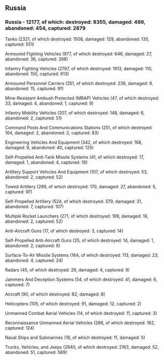 
 
 ## Russia
 
 ### Russia - 12177, of which: destroyed: 8355, damaged: 489, abandoned: 454, captured: 2879

 

 

 Tanks (2321, of which destroyed: 1508, damaged: 129, abandoned: 135, captured: 551)

 Armoured Fighting Vehicles (977, of which destroyed: 646, damaged: 27, abandoned: 36, captured: 268)

 Infantry Fighting Vehicles (2787, of which destroyed: 1913, damaged: 110, abandoned: 150, captured: 613)

 Armoured Personnel Carriers (351, of which destroyed: 236, damaged: 9, abandoned: 15, captured: 91)

 Mine-Resistant Ambush Protected (MRAP) Vehicles (47, of which destroyed: 33, damaged: 4, abandoned: 1, captured: 9)

 Infantry Mobility Vehicles (207, of which destroyed: 148, damaged: 6, abandoned: 2, captured: 51)

 Command Posts And Communications Stations (251, of which destroyed: 164, damaged: 2, abandoned: 2, captured: 83)

 Engineering Vehicles And Equipment (342, of which destroyed: 168, damaged: 9, abandoned: 40, captured: 125)

 Self-Propelled Anti-Tank Missile Systems (41, of which destroyed: 17, damaged: 1, abandoned: 4, captured: 19)

 Artillery Support Vehicles And Equipment (107, of which destroyed: 53, abandoned: 2, captured: 52)

 Towed Artillery (299, of which destroyed: 170, damaged: 27, abandoned: 5, captured: 97)

 Self-Propelled Artillery (524, of which destroyed: 379, damaged: 31, abandoned: 7, captured: 107)

 Multiple Rocket Launchers (271, of which destroyed: 199, damaged: 18, abandoned: 2, captured: 52)

 Anti-Aircraft Guns (17, of which destroyed: 3, captured: 14)

 Self-Propelled Anti-Aircraft Guns (25, of which destroyed: 14, damaged: 1, abandoned: 2, captured: 8)

 Surface-To-Air Missile Systems (164, of which destroyed: 113, damaged: 23, abandoned: 4, captured: 24)

 Radars (45, of which destroyed: 29, damaged: 4, captured: 9)

 Jammers And Deception Systems (54, of which destroyed: 41, damaged: 6, captured: 7)

 Aircraft (90, of which destroyed: 82, damaged: 8)

 Helicopters (105, of which destroyed: 91, damaged: 12, captured: 2)

 Unmanned Combat Aerial Vehicles (14, of which destroyed: 11, captured: 3)

 Reconnaissance Unmanned Aerial Vehicles (286, of which destroyed: 162, captured: 124)

 Naval Ships and Submarines (16, of which destroyed: 11, damaged: 5)

 Trucks, Vehicles, and Jeeps (2840, of which destroyed: 2163, damaged: 52, abandoned: 51, captured: 569)

